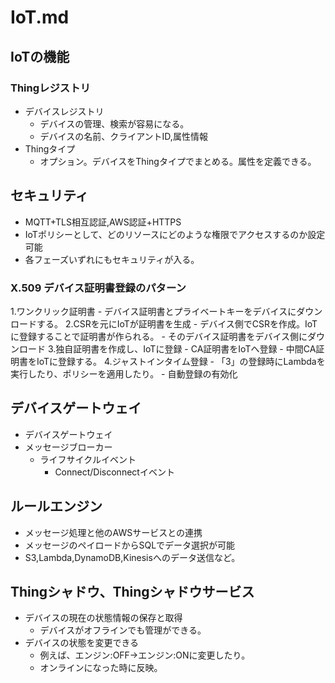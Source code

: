 # IoT.md
## IoTの機能
### Thingレジストリ
- デバイスレジストリ
	- デバイスの管理、検索が容易になる。
	- デバイスの名前、クライアントID,属性情報
- Thingタイプ
	- オプション。デバイスをThingタイプでまとめる。属性を定義できる。

## セキュリティ
- MQTT+TLS相互認証,AWS認証+HTTPS
- IoTポリシーとして、どのリソースにどのような権限でアクセスするのか設定可能
- 各フェーズいずれにもセキュリティが入る。

### X.509 デバイス証明書登録のパターン
1.ワンクリック証明書
	- デバイス証明書とプライベートキーをデバイスにダウンロードする。
2.CSRを元にIoTが証明書を生成
	- デバイス側でCSRを作成。IoTに登録することで証明書が作られる。
	- そのデバイス証明書をデバイス側にダウンロード
3.独自証明書を作成し、IoTに登録
	- CA証明書をIoTへ登録
	- 中間CA証明書をIoTに登録する。
4.ジャストインタイム登録
	- 「3」の登録時にLambdaを実行したり、ポリシーを適用したり。
	- 自動登録の有効化

## デバイスゲートウェイ
- デバイスゲートウェイ
- メッセージブローカー
	- ライフサイクルイベント
		- Connect/Disconnectイベント

## ルールエンジン
- メッセージ処理と他のAWSサービスとの連携
- メッセージのペイロードからSQLでデータ選択が可能
- S3,Lambda,DynamoDB,Kinesisへのデータ送信など。

## Thingシャドウ、Thingシャドウサービス
- デバイスの現在の状態情報の保存と取得
	- デバイスがオフラインでも管理ができる。
- デバイスの状態を変更できる
	- 例えば、エンジン:OFF→エンジン:ONに変更したり。
	- オンラインになった時に反映。
